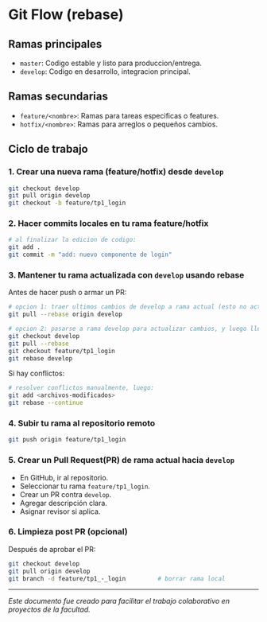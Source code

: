 # Git Flow (rebase)


## Ramas principales

- `master`: Codigo estable y listo para produccion/entrega.
- `develop`: Codigo en desarrollo, integracion principal.


## Ramas secundarias

- `feature/<nombre>`: Ramas para tareas especificas o features.
- `hotfix/<nombre>`: Ramas para arreglos o pequeños cambios.


## Ciclo de trabajo

### 1. Crear una nueva rama (feature/hotfix) desde `develop`

```bash
git checkout develop
git pull origin develop
git checkout -b feature/tp1_login
```

### 2. Hacer commits locales en tu rama feature/hotfix

```bash
# al finalizar la edicion de codigo:
git add .
git commit -m "add: nuevo componente de login"
```

### 3. Mantener tu rama actualizada con `develop` usando rebase

Antes de hacer push o armar un PR:

```bash
# opcion 1: traer ultimos cambios de develop a rama actual (esto no actualiza rama develop)
git pull --rebase origin develop
```

```bash
# opcion 2: pasarse a rama develop para actualizar cambios, y luego llevarlos a rama actual (recomendado)
git checkout develop
git pull --rebase
git checkout feature/tp1_login
git rebase develop
```

Si hay conflictos:

```bash
# resolver conflictos manualmente, luego:
git add <archivos-modificados>
git rebase --continue
```

### 4. Subir tu rama al repositorio remoto

```bash
git push origin feature/tp1_login
```

### 5. Crear un Pull Request(PR) de rama actual hacia `develop`

- En GitHub, ir al repositorio.
- Seleccionar tu rama `feature/tp1_login`.
- Crear un PR contra `develop`.
- Agregar descripción clara.
- Asignar revisor si aplica.

### 6. Limpieza post PR (opcional)

Después de aprobar el PR:

```bash
git checkout develop
git pull origin develop
git branch -d feature/tp1_-_login         # borrar rama local
```

---

*Este documento fue creado para facilitar el trabajo colaborativo en proyectos de la facultad.*